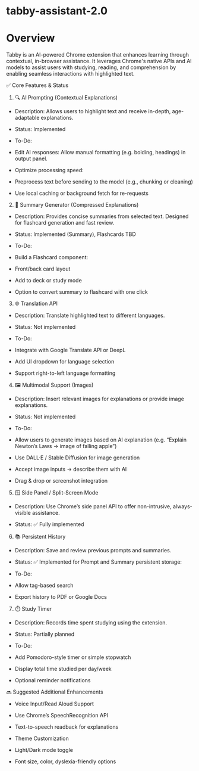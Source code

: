 # tabby-assistant-2.0

# Overview
Tabby is an AI-powered Chrome extension that enhances learning through contextual, in-browser assistance. It leverages Chrome's native APIs and AI models to assist users with studying, reading, and comprehension by enabling seamless interactions with highlighted text.

✅ Core Features & Status
1. 🔍 AI Prompting (Contextual Explanations)

- Description: Allows users to highlight text and receive in-depth, age-adaptable explanations.

- Status: Implemented
- To-Do:

 - Edit AI responses: Allow manual formatting (e.g. bolding, headings) in output panel.

 - Optimize processing speed:
 
 - Preprocess text before sending to the model (e.g., chunking or cleaning)

 - Use local caching or background fetch for re-requests

2. 🧠 Summary Generator (Compressed Explanations)

- Description: Provides concise summaries from selected text. Designed for flashcard generation and fast review.

- Status: Implemented (Summary), Flashcards TBD
- To-Do:

 - Build a Flashcard component:

 - Front/back card layout

 - Add to deck or study mode

 - Option to convert summary to flashcard with one click

3. 🌐 Translation API

- Description: Translate highlighted text to different languages.

- Status: Not implemented
- To-Do:

 - Integrate with Google Translate API or DeepL

 - Add UI dropdown for language selection
 
 - Support right-to-left language formatting

4. 🖼️ Multimodal Support (Images)

- Description: Insert relevant images for explanations or provide image explanations.

- Status: Not implemented
- To-Do:

 - Allow users to generate images based on AI explanation (e.g. “Explain Newton’s Laws → image of falling apple”)

 - Use DALL·E / Stable Diffusion for image generation

 - Accept image inputs → describe them with AI

 - Drag & drop or screenshot integration

5. 🪟 Side Panel / Split-Screen Mode

- Description: Use Chrome’s side panel API to offer non-intrusive, always-visible assistance.

- Status: ✅ Fully implemented

6. 📚 Persistent History

- Description: Save and review previous prompts and summaries.

- Status: ✅ Implemented for Prompt and Summary persistent storage:
  
- To-Do:

 - Allow tag-based search

 - Export history to PDF or Google Docs

7. ⏱️ Study Timer

- Description: Records time spent studying using the extension.

- Status: Partially planned
- To-Do:

 - Add Pomodoro-style timer or simple stopwatch

 - Display total time studied per day/week

 - Optional reminder notifications

🔜 Suggested Additional Enhancements

- Voice Input/Read Aloud Support

- Use Chrome’s SpeechRecognition API

- Text-to-speech readback for explanations

- Theme Customization

- Light/Dark mode toggle

- Font size, color, dyslexia-friendly options
